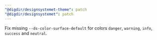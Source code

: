 ```yaml
---
"@digdir/designsystemet-theme": patch
"@digdir/designsystemet": patch
---
```


Fix missing `--ds-color-surface-default` for colors `danger`, `warning`, `info`, `success` and `neutral`.
